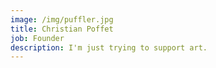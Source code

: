 ```yaml
---
image: /img/puffler.jpg
title: Christian Poffet
job: Founder
description: I'm just trying to support art.
---
```

